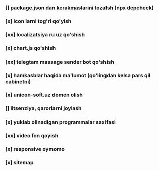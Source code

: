 ### [] package.json dan kerakmaslarini tozalsh (npx depcheck)

### [x] icon larni tog'ri qo'yish

### [xx] localizatsiya ru uz qo'shish

### [x] chart.js qo'shish

### [xx] telegtam massage sender bot qo'shish

### [x] hamkasblar haqida ma'lumot (qo'lingdan kelsa pars qil cabinetni)

### [x] unicon-soft.uz domen olish

### [] litsenziya, qarorlarni joylash

### [x] yuklab olinadigan programmalar saxifasi

### [xx] video fon qoyish

### [x] responsive oymomo

### [x] sitemap
